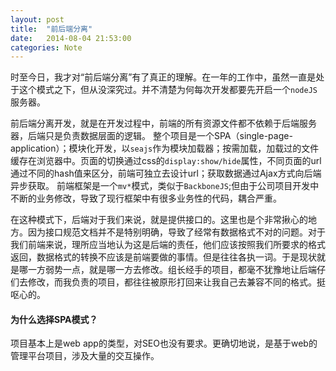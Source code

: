 ```yaml
---
layout: post
title:  "前后端分离"
date:   2014-08-04 21:53:00
categories: Note
---
```


时至今日，我才对“前后端分离”有了真正的理解。在一年的工作中，虽然一直是处于这个模式之下，但从没深究过。并不清楚为何每次开发都要先开启一个`nodeJS`服务器。

前后端分离开发，就是在开发过程中，前端的所有资源文件都不依赖于后端服务器，后端只是负责数据层面的逻辑。
整个项目是一个SPA（single-page-application）；模块化开发，以`seajs`作为模块加载器；按需加载，加载过的文件缓存在浏览器中。页面的切换通过css的`display:show/hide`属性，不同页面的url通过不同的hash值来区分，前端可独立去设计url；获取数据通过Ajax方式向后端异步获取。
前端框架是一个`mv*`模式，类似于`BackboneJS`;但由于公司项目开发中不断的业务修改，导致了现行框架中有很多业务性的代码，耦合严重。

在这种模式下，后端对于我们来说，就是提供接口的。这里也是个非常揪心的地方。因为接口规范文档并不是特别明确，导致了经常有数据格式不对的问题。对于我们前端来说，理所应当地认为这是后端的责任，他们应该按照我们所要求的格式返回，数据格式的转换不应该是前端要做的事情。但是往往各执一词。于是现状就是哪一方弱势一点，就是哪一方去修改。组长经手的项目，都毫不犹豫地让后端仔们去修改，而我负责的项目，都往往被原形打回来让我自己去兼容不同的格式。挺呕心的。

#### 为什么选择SPA模式？
项目基本上是web app的类型，对SEO也没有要求。更确切地说，是基于web的管理平台项目，涉及大量的交互操作。

